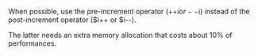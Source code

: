 When possible, use the pre-increment operator (++$i or --$i) instead of the post-increment operator ($i++ or $i--).

The latter needs an extra memory allocation that costs about 10% of performances. 

<?php

// ++$i should be preferred over $i++, as current value is not important
for($i = 0; $i <10; ++$i) {
    // do Something
}

// ++$b and $b++ have different impact here, since $a will collect $b + 1 or $b, respectively.
$a = $b++;

?>

